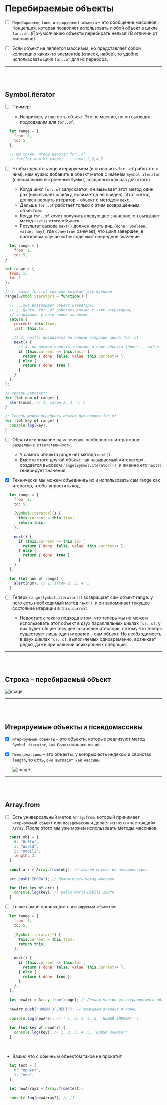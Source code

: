 # Перебираемые объекты

- [ ] `Перебираемые (или итерируемые) объекты` – это обобщение массивов. Концепция, которая позволяет использовать любой объект в цикле `for..of`. (По-умолчанию объекты перебирать нельзя!! В отличии от массивов)

- [ ] Если объект не является массивом, но представляет собой коллекцию каких-то элементов (список, набор), то удобно использовать цикл `for..of` для их перебора.

<hr>
<br>
<br>

<h2>Symbol.iterator</h2>

- [ ] Пример:

  + Например, у нас есть объект. Это не массив, но он выглядит подходящим для `for..of`.

```javascript
  let range = {
    from: 1,
    to: 5
  };
  
  // Мы хотим, чтобы работал for..of:
  // for(let num of range) ... num=1,2,3,4,5
```

- [ ] Чтобы сделать range итерируемым (и позволить `for..of` работать с ним), нам нужно добавить в объект метод с именем `Symbol.iterator` (специальный встроенный `Symbol`, созданный как раз для этого).

  + Когда цикл `for..of` запускается, он вызывает этот метод один раз (или выдаёт ошибку, если метод не найден). Этот метод должен вернуть итератор – объект с методом `next`.
  + Дальше `for..of` работает только с этим возвращённым объектом.
  + Когда `for..of` хочет получить следующее значение, он вызывает метод `next()` этого объекта.
  + Результат вызова `next()` должен иметь вид `{done: Boolean, value: any}`, где `done=true` означает, что цикл завершён, в противном случае `value` содержит очередное значение.
     
```javascript
  let range = {
    from: 1,
    to: 5,
}

let range = {
  from: 1,
  to: 5
};

// 1. вызов for..of сначала вызывает эту функцию
range[Symbol.iterator] = function() {

  // ...она возвращает объект итератора:
  // 2. Далее, for..of работает только с этим итератором,
  // запрашивая у него новые значения
  return {
    current: this.from,
    last: this.to,

    // 3. next() вызывается на каждой итерации цикла for..of
    next() {
      // 4. он должен вернуть значение в виде объекта {done:.., value :...}
      if (this.current <= this.last) {
        return { done: false, value: this.current++ };
      } else {
        return { done: true };
      }
    }
  };
};

// теперь работает!
for (let num of range) {
  alert(num); // 1, затем 2, 3, 4, 5
}

// Теперь можем перебрать объект при помощи for of
for (let key of range) {
  console.log(key);
}
```

- [ ] Обратите внимание на ключевую особенность итераторов: `разделение ответственности`.

  +  У самого объекта range нет метода `next()`.
  +  Вместо этого другой объект, так называемый «итератор», создаётся вызовом `range[Symbol.iterator]()`, и именно его `next()` генерирует значения.
     
- [x] Технически мы можем объединить их и использовать сам range как итератор, чтобы упростить код.

```javascript
  let range = {
    from: 1,
    to: 5,
  
    [Symbol.iterator]() {
      this.current = this.from;
      return this;
    },
  
    next() {
      if (this.current <= this.to) {
        return { done: false, value: this.current++ };
      } else {
        return { done: true };
      }
    }
  };
  
  for (let num of range) {
    alert(num); // 1, затем 2, 3, 4, 5
  }
```

- [ ] Теперь `range[Symbol.iterator]()` возвращает сам объект range: у него есть необходимый метод `next()`, и он запоминает текущее состояние итерации в `this.current`

  + Недостаток такого подхода в том, что теперь мы не можем использовать этот объект в двух параллельных циклах `for..of`: у них будет общее текущее состояние итерации, потому что теперь существует лишь один итератор – сам объект. Но необходимость в двух циклах `for..of`, выполняемых одновременно, возникает редко, даже при наличии асинхронных операций.
     
<hr>
<br>
<br>

<h2>Строка – перебираемый объект</h2>

![image](https://github.com/acidshotgun/learn-js-vanilla/assets/117285472/0ed428f9-1176-4b33-a2a7-26d74386400e)

<hr>
<br>
<br>

<h2>Итерируемые объекты и псевдомассивы</h2>

- [x] `Итерируемые объекты` – это объекты, которые реализуют метод `Symbol.iterator`, как было описано выше.
- [x] `Псевдомассивы` – это объекты, у которых есть индексы и свойство `length`, то есть, `они выглядят как массивы`.

  ![image](https://github.com/acidshotgun/learn-js-vanilla/assets/117285472/d3c13745-30d6-457c-882b-17b568d568c7)

<hr>
<br>
<br>

<h2>Array.from</h2>     

- [ ] Есть универсальный метод `Array.from`, который принимает `итерируемый объект` или `псевдомассив` и делает из него «настоящий» `Array`. После этого мы уже можем использовать методы массивов.

```javascript
  const obj = {
    0: "Hello",
    1: "World",
    2: "Debili",
    length: 3,
  };
  
  const arr = Array.from(obj); // делаем массив из псевдомассива
  
  arr.push("ZHOPA"); // Можем юзать метод массиво
  
  for (let key of arr) {
    console.log(key); // Hello World Debili ZHOPA
  }
```

- [ ] То же самое происходит с `итерируемым объектом`:

```javascript
  let range = {
    from: 1,
    to: 5,
  
    [Symbol.iterator]() {
      this.current = this.from;
      return this;
    },
  
    next() {
      if (this.current <= this.to) {
        return { done: false, value: this.current++ };
      } else {
        return { done: true };
      }
    },
  };
  
  let newArr = Array.from(range); // Делаем массив из итеррируемого объекта
  
  newArr.push("НОВЫЙ ЭЛЕМЕНТ"); // помещаем элемент в конец
  
  console.log(newArr); // [ 1, 2, 3, 4, 5, 'НОВЫЙ ЭЛЕМЕНТ' ]
  
  for (let key of newArr) {
    console.log(key); // 1, 2, 3, 4, 5, 'НОВЫЙ ЭЛЕМЕНТ' 
  }
```

<br>

+ Важно что с обычным объектом такое не прокатит

```javascript
  let test = {
    0: "привет",
    1: "мир",
  };
  
  let newArray2 = Array.from(test);
  
  console.log(newArray2); // []
```
